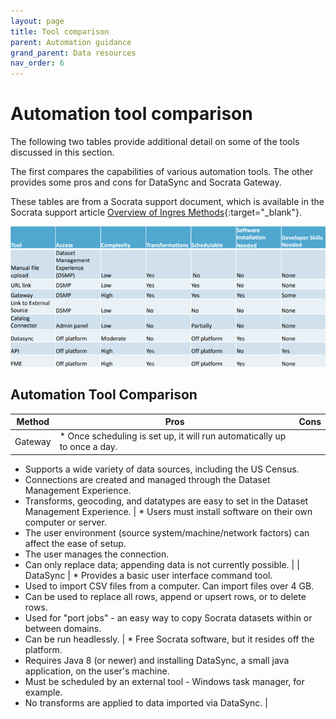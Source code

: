 ```yaml
---
layout: page
title: Tool comparison
parent: Automation guidance
grand_parent: Data resources
nav_order: 6
---
```


# Automation tool comparison
The following two tables provide additional detail on some of the tools discussed in this section. 

The first compares the capabilities of various automation tools. The other provides some pros and cons for DataSync and Socrata Gateway. 

These tables are from a Socrata support document, which is available in the Socrata support article [Overview of Ingres Methods](https://support.socrata.com/hc/en-us/articles/360052930494-Overview-of-Ingress-Methods){:target="_blank"}.

![](../assets/automation_5.png)

## Automation Tool Comparison 
| **Method** | **Pros** | **Cons** | 
| ----------- | ----------- | ----------- |
| Gateway | * Once scheduling is set up, it will run automatically up to once a day. 
* Supports a wide variety of data sources, including the US Census.
* Connections are created and managed through the Dataset Management Experience. 
* Transforms, geocoding, and datatypes are easy to set in the Dataset Management Experience.  | * Users must install software on their own computer or server. 
* The user environment (source system/machine/network factors) can affect the ease of setup.  
* The user manages the connection. 
* Can only replace data; appending data is not currently possible.  | 
| DataSync | * Provides a basic user interface command tool. 
* Used to import CSV files from a computer. Can import files over 4 GB. 
* Can be used to replace all rows, append or upsert rows, or to delete rows. 
* Used for "port jobs" - an easy way to copy Socrata datasets within or between domains. 
* Can be run headlessly. | * Free Socrata software, but it resides off the platform. 
* Requires Java 8 (or newer) and installing DataSync, a small java application, on the user's machine. 
* Must be scheduled by an external tool - Windows task manager, for example. 
* No transforms are applied to data imported via DataSync. | 